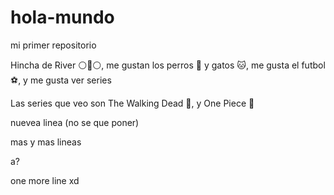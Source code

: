 # hola-mundo

mi primer repositorio

Hincha de River ⚪🔴⚪, me gustan los perros 🐶 y gatos 🐱, me gusta el futbol ⚽, y me gusta ver series

Las series que veo son The Walking Dead 🧟, y One Piece 👒

nuevea linea (no se que poner)

mas y mas lineas

a?

one more line xd

